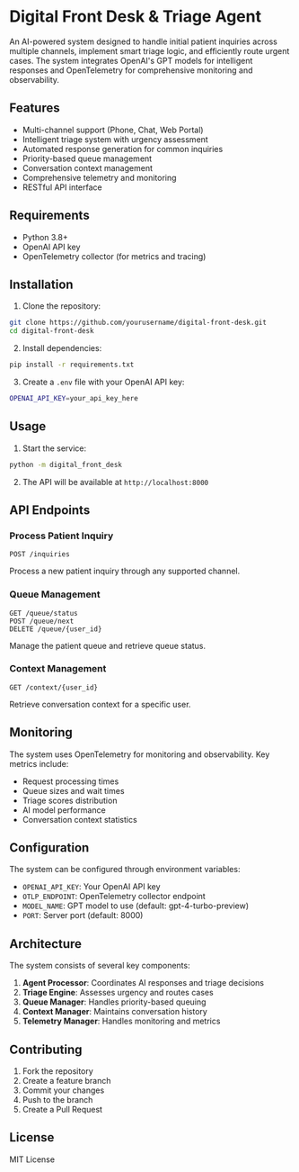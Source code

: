 # Digital Front Desk & Triage Agent

An AI-powered system designed to handle initial patient inquiries across multiple channels, implement smart triage logic, and efficiently route urgent cases. The system integrates OpenAI's GPT models for intelligent responses and OpenTelemetry for comprehensive monitoring and observability.

## Features

- Multi-channel support (Phone, Chat, Web Portal)
- Intelligent triage system with urgency assessment
- Automated response generation for common inquiries
- Priority-based queue management
- Conversation context management
- Comprehensive telemetry and monitoring
- RESTful API interface

## Requirements

- Python 3.8+
- OpenAI API key
- OpenTelemetry collector (for metrics and tracing)

## Installation

1. Clone the repository:
```bash
git clone https://github.com/yourusername/digital-front-desk.git
cd digital-front-desk
```

2. Install dependencies:
```bash
pip install -r requirements.txt
```

3. Create a `.env` file with your OpenAI API key:
```bash
OPENAI_API_KEY=your_api_key_here
```

## Usage

1. Start the service:
```bash
python -m digital_front_desk
```

2. The API will be available at `http://localhost:8000`

## API Endpoints

### Process Patient Inquiry
```
POST /inquiries
```
Process a new patient inquiry through any supported channel.

### Queue Management
```
GET /queue/status
POST /queue/next
DELETE /queue/{user_id}
```
Manage the patient queue and retrieve queue status.

### Context Management
```
GET /context/{user_id}
```
Retrieve conversation context for a specific user.

## Monitoring

The system uses OpenTelemetry for monitoring and observability. Key metrics include:

- Request processing times
- Queue sizes and wait times
- Triage scores distribution
- AI model performance
- Conversation context statistics

## Configuration

The system can be configured through environment variables:

- `OPENAI_API_KEY`: Your OpenAI API key
- `OTLP_ENDPOINT`: OpenTelemetry collector endpoint
- `MODEL_NAME`: GPT model to use (default: gpt-4-turbo-preview)
- `PORT`: Server port (default: 8000)

## Architecture

The system consists of several key components:

1. **Agent Processor**: Coordinates AI responses and triage decisions
2. **Triage Engine**: Assesses urgency and routes cases
3. **Queue Manager**: Handles priority-based queuing
4. **Context Manager**: Maintains conversation history
5. **Telemetry Manager**: Handles monitoring and metrics

## Contributing

1. Fork the repository
2. Create a feature branch
3. Commit your changes
4. Push to the branch
5. Create a Pull Request

## License

MIT License 